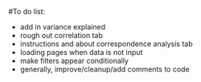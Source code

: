 #To do list:  

- add in variance explained
- rough out correlation tab
- instructions and about correspondence analysis tab
- loading pages when data is not input
- make filters appear conditionally
- generally, improve/cleanup/add comments to code